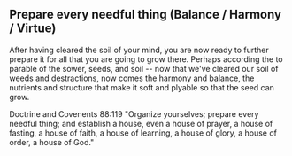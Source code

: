 ## Prepare every needful thing (Balance / Harmony / Virtue)

After having cleared the soil of your mind, you are now ready to further prepare it for all that you are going to grow there.
Perhaps according the to parable of the sower, seeds, and soil -- now that we've cleared our soil of weeds and destractions, now 
comes the harmony and balance, the nutrients and structure that make it soft and plyable so that the seed can grow.

Doctrine and Covenents 88:119 "Organize yourselves; prepare every needful thing; and establish a house, even a house of prayer, 
a house of fasting, a house of faith, a house of learning, a house of glory, a house of order, a house of God."
